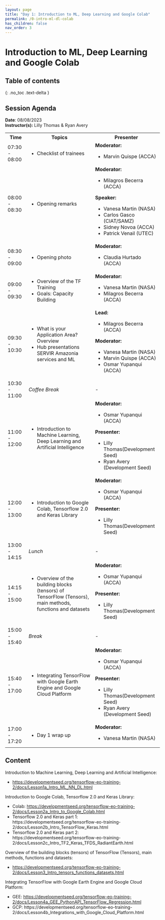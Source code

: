 ```yaml
---
layout: page
title: "Day 1: Introduction to ML, Deep Learning and Google Colab"
permalink: /0-intro-ml-dl-colab
has_children: false
nav_order: 3
---
```




# Introduction to ML, Deep Learning and Google Colab

## Table of contents
{: .no_toc .text-delta }

## Session Agenda
**Date**: 08/08/2023  
**Instructor(s):** Lilly Thomas & Ryan Avery

<table>
  <tbody>
    <tr>
      <th align="center">Time</th>
      <th align="center">Topics</th>
      <th align="center">Presenter</th>
    </tr>
    <tr>
      <td>07:30 - 08:00</td>
      <td>
        <ul>
            <li>Checklist of trainees</li>
        </ul>
      </td>
      <td>
        <strong>Moderator:</strong>
        <ul>
            <li>Marvin Quispe (ACCA)</li>
        </ul>
      </td>
    </tr>
    <tr>
      <td>08:00 - 08:30</td>
      <td>
        <ul>
            <li>Opening remarks</li>
        </ul>
      </td>
      <td>
        <strong>Moderator:</strong>
        <ul>
            <li>Milagros Becerra (ACCA)</li>
        </ul>
        <strong>Speaker:</strong>
        <ul>
            <li>Vanesa Martin (NASA)</li>
            <li>Carlos Gasco (CIAT/SAMZ)</li>
            <li>Sidney Novoa (ACCA)</li>
            <li>Patrick Venail (UTEC)</li>
        </ul>
      </td>
    </tr>
    <tr>
      <td>08:30 - 09:00</td>
      <td>
        <ul>
            <li>Opening photo</li>
        </ul>
      </td>
      <td>
        <strong>Moderator:</strong>
        <ul>
            <li>Claudia Hurtado (ACCA)</li>
        </ul>
      </td>
    </tr>
    <tr>
      <td>09:00 - 09:30</td>
      <td>
        <ul>
            <li>Overview of the TF Training</li>
            <li>Goals: Capacity Building</li>
        </ul>
      </td>
      <td>
        <strong>Moderator:</strong>
        <ul>
          <li>Vanesa Martin (NASA)</li>
          <li>Milagros Becerra (ACCA)</li>
        </ul>
      </td>
    </tr>
    <tr>
      <td>09:30 - 10:30</td>
      <td>
        <ul>
          <li>What is your Application Area? Overview</li>
          <li>Hub presentations SERVIR Amazonia services and ML</li>
        </ul>
      </td>
      <td>
        <strong>Lead:</strong>
        <ul>
          <li>Milagros Becerra (ACCA)</li>
        </ul>
        <strong>Moderator:</strong>
        <ul>
            <li>Vanesa Martin (NASA)</li>
            <li>Marvin Quispe (ACCA)</li>
            <li>Osmar Yupanqui (ACCA)</li>
        </ul>
      </td>
    </tr>
    <tr>
      <td>10:30 - 11:00</td>
      <td>
        <em>Coffee Break</em>
      </td>
      <td>-</td>
    </tr>
    <tr>
      <td>11:00 - 12:00</td>
      <td>
        <ul>
          <li>Introduction to Machine Learning, Deep Learning and Artificial Intelligence</li>
        </ul>
      </td>
      <td>
        <strong>Moderator:</strong>
        <ul>
            <li>Osmar Yupanqui (ACCA)</li>
        </ul>
        <strong>Presenter:</strong>
        <ul>
            <li>Lilly Thomas(Development Seed)</li>
            <li>Ryan Avery (Development Seed)</li>
        </ul>
      </td>
    </tr>
    <tr>
      <td>12:00 - 13:00</td>
      <td>
        <ul>
            <li>Introduction to Google Colab, Tensorflow 2.0 and Keras Library</li>
        </ul>
      </td>
      <td>
        <strong>Moderator:</strong>
        <ul>
            <li>Osmar Yupanqui (ACCA)</li>
        </ul>
        <strong>Presenter:</strong>
        <ul>
            <li>Lilly Thomas(Development Seed)</li>
        </ul>
      </td>
    </tr>
    <tr>
      <td>13:00 - 14:15</td>
      <td>
        <em>Lunch</em>
      </td>
      <td>-</td>
    </tr>
    <tr>
      <td>14:15 - 15:00</td>
      <td>
        <ul>
            <li>Overview of the building blocks (tensors) of TensorFlow (Tensors), main methods, functions and datasets</li>
        </ul>
      </td>
      <td>
        <strong>Moderator:</strong>
        <ul>
            <li>Osmar Yupanqui (ACCA)</li>
        </ul>
        <strong>Presenter:</strong>
        <ul>
            <li>Lilly Thomas(Development Seed)</li>
        </ul>
      </td>
    </tr>
    <tr>
      <td>15:00 - 15:40</td>
      <td>
        <em>Break</em>
      </td>
      <td>-</td>
    </tr>
    <tr>
      <td>15:40 - 17:00</td>
      <td>
        <ul>
          <li>Integrating TensorFlow with Google Earth Engine and Google Cloud Platform</li>
        </ul>
      </td>
      <td>
        <strong>Moderator:</strong>
        <ul>
            <li>Osmar Yupanqui (ACCA)</li>
        </ul>
        <strong>Presenter:</strong>
        <ul>
            <li>Lilly Thomas(Development Seed)</li>
            <li>Ryan Avery (Development Seed)</li>
        </ul>
      </td>
    </tr>
    <tr>
      <td>17:00 - 17:20</td>
      <td>
        <ul>
            <li>Day 1 wrap up</li>
        </ul>
      </td>
      <td>
        <strong>Moderator:</strong>
        <ul>
            <li>Vanesa Martin (NASA)</li>
        </ul>
      </td>
    </tr>
  </tbody>
</table>

## Content

Introduction to Machine Learning, Deep Learning and Artificial Intelligence:

<ul>
    <li><a href="https://developmentseed.org/tensorflow-eo-training-2/docs/Lesson1a_Intro_ML_NN_DL.html">https://developmentseed.org/tensorflow-eo-training-2/docs/Lesson1a_Intro_ML_NN_DL.html</a></li>
</ul>

Introduction to Google Colab, Tensorflow 2.0 and Keras Library:

<ul>
    <li>Colab: <a href="https://developmentseed.org/tensorflow-eo-training-2/docs/Lesson2a_Intro_to_Google_Colab.html">https://developmentseed.org/tensorflow-eo-training-2/docs/Lesson2a_Intro_to_Google_Colab.html</a></li>
    <li>Tensorflow 2.0 and Keras part 1: <a href="https://developmentseed.org/tensorflow-eo-training-2/docs/Lesson2b_Intro_TensorFlow_Keras.html"></a>https://developmentseed.org/tensorflow-eo-training-2/docs/Lesson2b_Intro_TensorFlow_Keras.html</li>
    <li>Tensorflow 2.0 and Keras part 2: <a href="https://developmentseed.org/tensorflow-eo-training-2/docs/Lesson2c_Intro_TF2_Keras_TFDS_RadiantEarth.html"></a>https://developmentseed.org/tensorflow-eo-training-2/docs/Lesson2c_Intro_TF2_Keras_TFDS_RadiantEarth.html</li>
</ul>

Overview of the building blocks (tensors) of TensorFlow (Tensors), main methods, functions and datasets:

<ul>
    <li><a href="https://developmentseed.org/tensorflow-eo-training-2/docs/Lesson3_Intro_tensors_functions_datasets.html">https://developmentseed.org/tensorflow-eo-training-2/docs/Lesson3_Intro_tensors_functions_datasets.html</a></li>
</ul>

Integrating TensorFlow with Google Earth Engine and Google Cloud Platform:

<ul>
    <li>GEE: <a href="https://developmentseed.org/tensorflow-eo-training-2/docs/Lesson4a_GEE_PythonAPI_TensorFlow_Regression.html">https://developmentseed.org/tensorflow-eo-training-2/docs/Lesson4a_GEE_PythonAPI_TensorFlow_Regression.html</a></li>
    <li>GCP: <a href="https://developmentseed.org/tensorflow-eo-training-2/docs/Lesson4b_Integrations_with_Google_Cloud_Platform.html"></a>https://developmentseed.org/tensorflow-eo-training-2/docs/Lesson4b_Integrations_with_Google_Cloud_Platform.html</li>
</ul>
